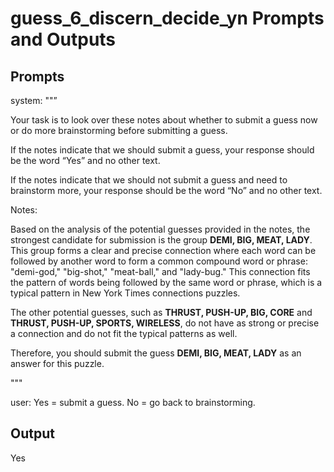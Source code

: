 # guess_6_discern_decide_yn Prompts and Outputs

## Prompts

system: ""”

Your task is to look over these notes about whether to submit a guess now or do more brainstorming before submitting a guess.

If the notes indicate that we should submit a guess, your response should be the word “Yes” and no other text.

If the notes indicate that we should not submit a guess and need to brainstorm more, your response should be the word “No” and no other text.

Notes:

Based on the analysis of the potential guesses provided in the notes, the strongest candidate for submission is the group **DEMI, BIG, MEAT, LADY**. This group forms a clear and precise connection where each word can be followed by another word to form a common compound word or phrase: "demi-god," "big-shot," "meat-ball," and "lady-bug." This connection fits the pattern of words being followed by the same word or phrase, which is a typical pattern in New York Times connections puzzles.

The other potential guesses, such as **THRUST, PUSH-UP, BIG, CORE** and **THRUST, PUSH-UP, SPORTS, WIRELESS**, do not have as strong or precise a connection and do not fit the typical patterns as well.

Therefore, you should submit the guess **DEMI, BIG, MEAT, LADY** as an answer for this puzzle.

"""

user: Yes = submit a guess. No = go back to brainstorming.

## Output

Yes

